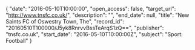 {
  "date": "2016-05-10T10:00:00", 
  "open_access": false, 
  "target_url": "http://www.tnsfc.co.uk/", 
  "description": "", 
  "end_date": null, 
  "title": "New Saints FC of Oswestry Town, The", 
  "record_id": "20160510T100000/J5yk8RnrvvBssTeArqS1zQ==", 
  "publisher": "tnsfc.co.uk", 
  "start_date": "2016-05-10T10:00:00Z", 
  "subject": "Sport: Football"
}

